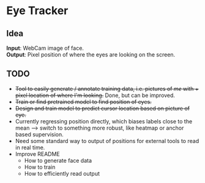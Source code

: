 Eye Tracker
===
Idea
---
**Input**: WebCam image of face. \
**Output**: Pixel position of where the eyes are looking on the screen.

TODO
---
- ~~Tool to easily generate / annotate training data, i.e. pictures of *me* with + pixel location of where I'm looking.~~ Done, but can be improved.
- ~~Train or find pretrained model to find position of eyes.~~
- ~~Design and train model to predict cursor location based on picture of eye.~~
- Currently regressing position directly, which biases labels close to the mean --> switch to something more robust, like heatmap or anchor based supervision.
- Need some standard way to output of positions for external tools to read in real time.
- Improve README
    - How to generate face data
    - How to train
    - How to efficiently read output

